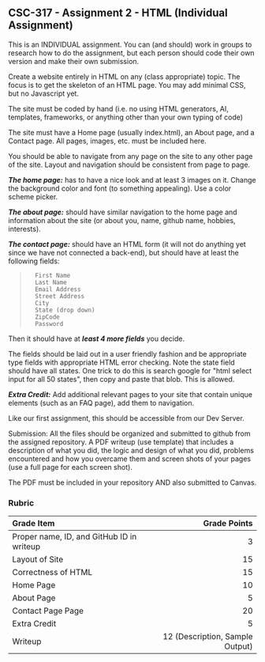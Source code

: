 ## CSC-317 - Assignment 2 - HTML (Individual Assignment)

This is an INDIVIDUAL assignment. You can (and should) work in groups to research how to do the assignment, but each person should code their own version and make their own submission.

Create a website entirely in HTML on any (class appropriate) topic. The focus is to get the skeleton of an HTML page. You may add minimal CSS, but no Javascript yet.

The site must be coded by hand (i.e. no using HTML generators, AI, templates, frameworks, or anything other than your own typing of code)

The site must have a Home page (usually index.html), an About page, and a Contact page. All pages, images, etc. must be included here.

You should be able to navigate from any page on the site to any other page of the site. Layout and navigation should be consistent from page to page.

**_The home page:_**  has to have a nice look and at least 3 images on it. Change the background color and font (to something appealing). Use a color scheme picker. 

**_The about page:_**  should have similar navigation to the home page and information about the site (or about you, name, github name, hobbies, interests).

**_The contact page:_**  should have an HTML form (it will not do anything yet since we have not connected a back-end), but should have at least the following fields:
> 		First Name
> 		Last Name
> 		Email Address
> 		Street Address
> 		City
> 		State (drop down)
> 		ZipCode
> 		Password
		
Then it should have at **_least 4 more fields_** you decide.

The fields should be laid out in a user friendly fashion and be appropriate type fields with appropriate HTML error checking. Note the state field should have all states. One trick to do this is search google for "html select input for all 50 states", then copy and paste that blob. This is allowed.

**_Extra Credit:_**	Add additional relevant pages to your site that contain unique elements (such as an FAQ page), add them to navigation.

Like our first assignment, this should be accessible from our Dev Server.

Submission:  All the files should be organized and submitted to github from the assigned repository.  A PDF writeup (use template) that includes a description of what you did, the logic and design of what you did, problems encountered and how you overcame them and screen shots of your pages (use a full page for each screen shot). 

The PDF must be included in your repository AND also submitted to Canvas.

### **Rubric**

| Grade Item        | Grade Points                                |
|:------------------|--------------------------------------------:|
| Proper name, ID, and GitHub ID in writeup  | 3                                           |
| Layout of Site | 15                                          |
| Correctness of HTML     | 15                                           |
| Home Page     | 10                                           |
| About Page     | 5                                           |
| Contact Page Page     | 20                                           |
| Extra Credit     | 5                                           |
| Writeup           | 12 (Description, Sample Output) |
